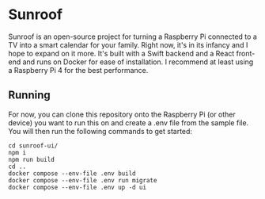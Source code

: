 # Sunroof

Sunroof is an open-source project for turning a Raspberry Pi connected to a TV into a smart calendar for your family. Right now, it's in its infancy and I hope to expand on it more. It's built with a Swift backend and a React front-end and runs on Docker for ease of installation. I recommend at least using a Raspberry Pi 4 for the best performance.

## Running

For now, you can clone this repository onto the Raspberry Pi (or other device) you want to run this on and create a .env file from the sample file. You will then run the following commands to get started:

```
cd sunroof-ui/
npm i
npm run build
cd ..
docker compose --env-file .env build
docker compose --env-file .env run migrate
docker compose --env-file .env up -d ui
```
